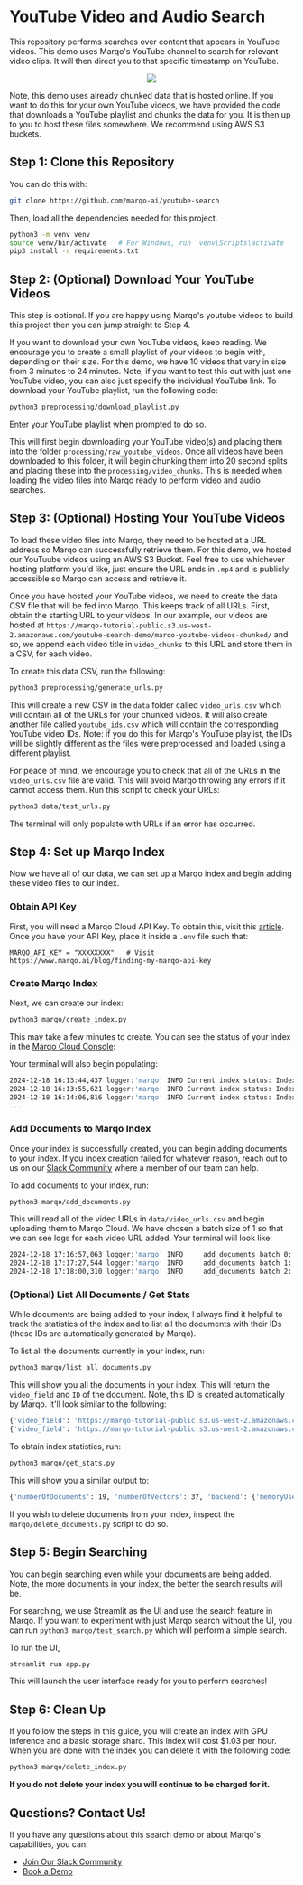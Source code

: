 # YouTube Video and Audio Search
This repository performs searches over content that appears in YouTube videos. This demo uses Marqo's YouTube channel to search for relevant video clips. It will then direct you to that specific timestamp on YouTube. 

<p align="center">
    <a><img src="https://github.com/marqo-ai/youtube-search/blob/main/assets/youtube-search.gif"></a>
</p>

Note, this demo uses already chunked data that is hosted online. If you want to do this for your own YouTube videos, we have provided the code that downloads a YouTube playlist and chunks the data for you. It is then up to you to host these files somewhere. We recommend using AWS S3 buckets. 

## Step 1: Clone this Repository
You can do this with:
```bash
git clone https://github.com/marqo-ai/youtube-search
```
Then, load all the dependencies needed for this project.
```bash
python3 -m venv venv
source venv/bin/activate   # For Windows, run  venv\Scripts\activate
pip3 install -r requirements.txt
```

## Step 2: (Optional) Download Your YouTube Videos
This step is optional. If you are happy using Marqo's youtube videos to build this project then you can jump straight to Step 4.

If you want to download your own YouTube videos, keep reading. We encourage you to create a small playlist of your videos to begin with, depending on their size. For this demo, we have 10 videos that vary in size from 3 minutes to 24 minutes. Note, if you want to test this out with just one YouTube video, you can also just specify the individual YouTube link. To download your YouTube playlist, run the following code:
```bash
python3 preprocessing/download_playlist.py
```
Enter your YouTube playlist when prompted to do so.

This will first begin downloading your YouTube video(s) and placing them into the folder `processing/raw_youtube_videos`. Once all videos have been downloaded to this folder, it will begin chunking them into 20 second splits and placing these into the `processing/video_chunks`. This is needed when loading the video files into Marqo ready to perform video and audio searches. 

## Step 3: (Optional) Hosting Your YouTube Videos
To load these video files into Marqo, they need to be hosted at a URL address so Marqo can successfully retrieve them. For this demo, we hosted our YouTuube videos using an AWS S3 Bucket. Feel free to use whichever hosting platform you'd like, just ensure the URL ends in `.mp4` and is publicly accessible so Marqo can access and retrieve it.

Once you have hosted your YouTube videos, we need to create the data CSV file that will be fed into Marqo. This keeps track of all URLs. First, obtain the starting URL to your videos. In our example, our videos are hosted at `https://marqo-tutorial-public.s3.us-west-2.amazonaws.com/youtube-search-demo/marqo-youtube-videos-chunked/` and so, we append each video title in `video_chunks` to this URL and store them in a CSV, for each video.

To create this data CSV, run the following:
```bash
python3 preprocessing/generate_urls.py
```
This will create a new CSV in the `data` folder called `video_urls.csv` which will contain all of the URLs for your chunked videos. It will also create another file called `youtube_ids.csv` which will contain the corresponding YouTube video IDs. Note: if you do this for Marqo's YouTube playlist, the IDs will be slightly different as the files were preprocessed and loaded using a different playlist. 

For peace of mind, we encourage you to check that all of the URLs in the `video_urls.csv` file are valid. This will avoid Marqo throwing any errors if it cannot access them. Run this script to check your URLs:
```bash
python3 data/test_urls.py
```
The terminal will only populate with URLs if an error has occurred. 
## Step 4: Set up Marqo Index
Now we have all of our data, we can set up a Marqo index and begin adding these video files to our index. 

### Obtain API Key
First, you will need a Marqo Cloud API Key. To obtain this, visit this [article](https://www.marqo.ai/blog/finding-my-marqo-api-key).
Once you have your API Key, place it inside a `.env` file such that:
```env
MARQO_API_KEY = "XXXXXXXX"   # Visit https://www.marqo.ai/blog/finding-my-marqo-api-key 
```

### Create Marqo Index
Next, we can create our index:
```bash
python3 marqo/create_index.py
```

This may take a few minutes to create. You can see the status of your index in the [Marqo Cloud Console](https://cloud.marqo.ai/indexes):

Your terminal will also begin populating:
```bash
2024-12-18 16:13:44,437 logger:'marqo' INFO Current index status: IndexStatus.CREATING
2024-12-18 16:13:55,621 logger:'marqo' INFO Current index status: IndexStatus.CREATING
2024-12-18 16:14:06,816 logger:'marqo' INFO Current index status: IndexStatus.CREATING
...
```

### Add Documents to Marqo Index
Once your index is successfully created, you can begin adding documents to your index. If you index creation failed for whatever reason, reach out to us on our [Slack Community](https://join.slack.com/t/marqo-community/shared_invite/zt-2b4nsvbd2-TDf8agPszzWH5hYKBMIgDA) where a member of our team can help. 

To add documents to your index, run:
```bash
python3 marqo/add_documents.py
```
This will read all of the video URLs in `data/video_urls.csv` and begin uploading them to Marqo Cloud. We have chosen a batch size of 1 so that we can see logs for each video URL added. Your terminal will look like:
```bash
2024-12-18 17:16:57,063 logger:'marqo' INFO     add_documents batch 0: took 39.488s for Marqo to process & index 1 docs. Roundtrip time: 39.698s.
2024-12-18 17:17:27,544 logger:'marqo' INFO     add_documents batch 1: took 30.276s for Marqo to process & index 1 docs. Roundtrip time: 30.480s.
2024-12-18 17:18:00,310 logger:'marqo' INFO     add_documents batch 2: took 32.615s for Marqo to process & index 1 docs. Roundtrip time: 32.766s.
```

### (Optional) List All Documents / Get Stats
While documents are being added to your index, I always find it helpful to track the statistics of the index and to list all the documents with their IDs (these IDs are automatically generated by Marqo).

To list all the documents currently in your index, run:
```bash
python3 marqo/list_all_documents.py
```
This will show you all the documents in your index. This will return the `video_field` and `ID` of the document. Note, this ID is created automatically by Marqo. It'll look similar to the following:
```bash
{'video_field': 'https://marqo-tutorial-public.s3.us-west-2.amazonaws.com/youtube-search-demo/marqo-youtube-videos-chunked/video2_1.mp4', 'ID': '0aa1f2b8-27ee-4222-83e2-4f0881a35a2b'}
{'video_field': 'https://marqo-tutorial-public.s3.us-west-2.amazonaws.com/youtube-search-demo/marqo-youtube-videos-chunked/video2_2.mp4', 'ID': '792e7c0b-c8c9-4203-99b9-9915b711ef8d'}
```

To obtain index statistics, run:
```bash
python3 marqo/get_stats.py
```
This will show you a similar output to:
```bash
{'numberOfDocuments': 19, 'numberOfVectors': 37, 'backend': {'memoryUsedPercentage': 2.13577924416, 'storageUsedPercentage': 1.24770521372}}
```

If you wish to delete documents from your index, inspect the `marqo/delete_documents.py` script to do so.

## Step 5: Begin Searching
You can begin searching even while your documents are being added. Note, the more documents in your index, the better the search results will be. 

For searching, we use Streamlit as the UI and use the search feature in Marqo. If you want to experiment with just Marqo search without the UI, you can run `python3 marqo/test_search.py` which will perform a simple search. 

To run the UI, 
```bash
streamlit run app.py
```

This will launch the user interface ready for you to perform searches!

## Step 6: Clean Up
If you follow the steps in this guide, you will create an index with GPU inference and a basic storage shard. This index will cost $1.03 per hour. When you are done with the index you can delete it with the following code:
```bash
python3 marqo/delete_index.py
```

**If you do not delete your index you will continue to be charged for it.**

## Questions? Contact Us!
If you have any questions about this search demo or about Marqo's capabilities, you can:
* [Join Our Slack Community](https://join.slack.com/t/marqo-community/shared_invite/zt-2ry33y71j-H0WUeQvFaVlKuuZwl38BeA)
* [Book a Demo](https://www.marqo.ai/book-demo?utm_source=github&utm_medium=organic&utm_campaign=marqo-ai&utm_term=2024-11-07-04-36-utc)